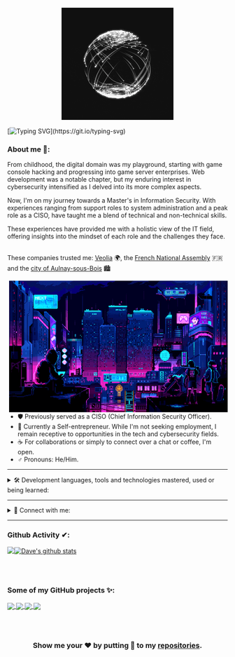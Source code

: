 <div id="top"></div>

<p align="center">
<img width="256px"; height="256px" src="./assets/github/graphical_resources/logo.gif"/>
<br/>
  
[![Typing SVG](https://readme-typing-svg.herokuapp.com?font=Fira+Code&pause=1000&center=true&vCenter=true&width=800&height=200&lines=Hello%2C+World!+%F0%9F%91%A8%E2%80%8D%F0%9F%92%BB;My+name+is+Franck+FERMAN.;%F0%9F%9B%A1%EF%B8%8F+Expert+in+data%2C+network+and+system+security.)](https://git.io/typing-svg)

</p>

### About me 🔎:
From childhood, the digital domain was my playground, starting with game console hacking and progressing into game server enterprises. Web development was a notable chapter, but my enduring interest in cybersecurity intensified as I delved into its more complex aspects.<br/>

Now, I'm on my journey towards a Master's in Information Security. With experiences ranging from support roles to system administration and a peak role as a CISO, have taught me a blend of technical and non-technical skills.<br/>

These experiences have provided me with a holistic view of the IT field, offering insights into the mindset of each role and the challenges they face.<br/><br/>

These companies trusted me: <a href="https://www.veolia.com/">Veolia</a> 🌍, the <a href="https://www.assemblee-nationale.fr/">French National Assembly</a> 🇫🇷 and the <a href="https://www.aulnay-sous-bois.fr/">city of Aulnay-sous-Bois</a> 🏙<br/>

<img align="right" alt="GIF" src="./assets/github/graphical_resources/cyber.gif" width="500" height="300"/>

- 🛡️ Previously served as a CISO (Chief Information Security Officer).
- 🚀 Currently a Self-entrepreneur. While I'm not seeking employment, I remain receptive to opportunities in the tech and cybersecurity fields.
- ☕ For collaborations or simply to connect over a chat or coffee, I'm open.
- ♂️ Pronouns: He/Him.

---

<details>
<summary>
🛠 Development languages, tools and technologies mastered, used or being learned:
</summary>
<br/>
<code><img height="20" src="./assets/github/logo_graphics/PowerShell.png"></code>
<code><img height="20" src="./assets/github/logo_graphics/Bash.png"></code>
<code><img height="20" src="./assets/github/logo_graphics/Python.png"></code>
<code><img height="20" src="./assets/github/logo_graphics/C_Programming_Language.png"></code>
<code><img height="20" src="./assets/github/logo_graphics/Go.png"></code>
<code><img height="20" src="./assets/github/logo_graphics/HTML5.png"></code>
<code><img height="20" src="./assets/github/logo_graphics/CSS3.png"></code>
<code><img height="20" src="./assets/github/logo_graphics/JS.png"></code>
<code><img height="20" src="./assets/github/logo_graphics/PHP.png"></code>
<code><img height="20" src="./assets/github/logo_graphics/SQL.png"></code>
<code><img height="20" src="./assets/github/logo_graphics/Flask.png"></code>
<code><img height="20" src="./assets/github/logo_graphics/x86.png"></code>
<code><img height="20" src="./assets/github/logo_graphics/Arduino.png"></code>
<br/><br/>
<code><img height="20" src="./assets/github/logo_graphics/Docker.png"></code>
<code><img height="20" src="./assets/github/logo_graphics/Ansible.png"></code>
<code><img height="20" src="./assets/github/logo_graphics/Terraform.png"></code>
<code><img height="20" src="./assets/github/logo_graphics/Chocolatey.png"></code>
<br/><br/>
<code><img height="20" src="./assets/github/logo_graphics/Windows.png"></code>
<code><img height="20" src="./assets/github/logo_graphics/AD.png"></code>
<code><img height="20" src="./assets/github/logo_graphics/GNU_Linux.jpg"></code>
<code><img height="20" src="./assets/github/logo_graphics/Debian.png"></code>
<code><img height="20" src="./assets/github/logo_graphics/Arch.png"></code>
<code><img height="20" src="./assets/github/logo_graphics/Rocky.png"></code>
<code><img height="20" src="./assets/github/logo_graphics/Kali.png"></code>
<code><img height="20" src="./assets/github/logo_graphics/Parrot.png"></code>
<code><img height="20" src="./assets/github/logo_graphics/Tails.svg"></code>
<code><img height="20" src="./assets/github/logo_graphics/Qubes.png"></code>
<br/><br/>
<code><img height="20" src="./assets/github/logo_graphics/HyperV.png"></code>
<code><img height="20" src="./assets/github/logo_graphics/Virtualbox.png"></code>
<code><img height="20" src="./assets/github/logo_graphics/VmWare.png"></code>
<code><img height="20" src="./assets/github/logo_graphics/vSphere.jpg"></code>
<code><img height="20" src="./assets/github/logo_graphics/Proxmox.png"></code>
<br/><br/>
<code><img height="20" src="./assets/github/logo_graphics/Cisco.png"></code>
<code><img height="20" src="./assets/github/logo_graphics/Palo.png"></code>
<code><img height="20" src="./assets/github/logo_graphics/Ruckus.png"></code>
</details>

---

<details>
<summary>🤝 Connect with me:</summary>  
<br/>
<a href="mailto:contact@franckferman.fr">
  <img align="left" alt="ProtonMail" width="16px" src="./assets/github/logo_graphics/Proton.png"/>
</a>

<a href="https://linkedin.com/in/franckferman/">
  <img align="left" alt="LinkedIn" width="26px" src="./assets/github/logo_graphics/Linkedin.png"/>
</a>
<br/>
</details>

---

### Github Activity ✔:

<a href="https://github.com/franckferman">
  <img align="left" src="https://github-readme-stats.vercel.app/api/top-langs/?username=franckferman&theme=tokyonight" />
  </a>

<a href="https://github.com/franckferman">
 <img align="center" src="https://github-readme-stats.vercel.app/api?username=franckferman&show_icons=true&theme=tokyonight&line_height=27" alt="Dave's github stats"/>
</a>

<br/><br/>

### Some of my GitHub projects ✨:

<a href="https://github.com/franckferman/MetaDetective">
 <img align="center" src="https://github-readme-stats.vercel.app/api/pin/?username=franckferman&repo=MetaDetective&theme=tokyonight" />
</a>

<a href="https://github.com/franckferman/Hyper-V_Toolbox">
  <img align="center" src="https://github-readme-stats.vercel.app/api/pin/?username=franckferman&repo=Hyper-V_Toolbox&theme=tokyonight" />
</a>

<a href="https://github.com/franckferman/CassandraCTI">
 <img align="center" src="https://github-readme-stats.vercel.app/api/pin/?username=franckferman&repo=CassandraCTI&theme=tokyonight" />
</a>

<a href="https://github.com/franckferman/fix_wsl2_networking">
 <img align="center" src="https://github-readme-stats.vercel.app/api/pin/?username=franckferman&repo=fix_wsl2_networking&theme=tokyonight" />
</a>

<div align="center">

<br/><br/>

### Show me your ❤️ by putting 🌟 to my [repositories](https://github.com/franckferman?tab=repositories).

</div>

